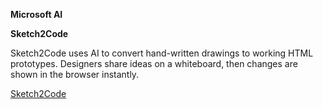 **Microsoft AI**

**Sketch2Code**

<p>
Sketch2Code uses AI to convert hand-written drawings to working HTML prototypes. Designers share ideas on a whiteboard, then changes are shown in the browser instantly.
</P>

[Sketch2Code](https://sketch2code.azurewebsites.net/)
